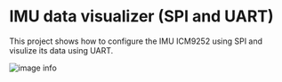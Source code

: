 # IMU data visualizer (SPI and UART)	

This project shows how to configure the IMU ICM9252 using SPI and visulize its data using UART.

![image info](./main.png)
